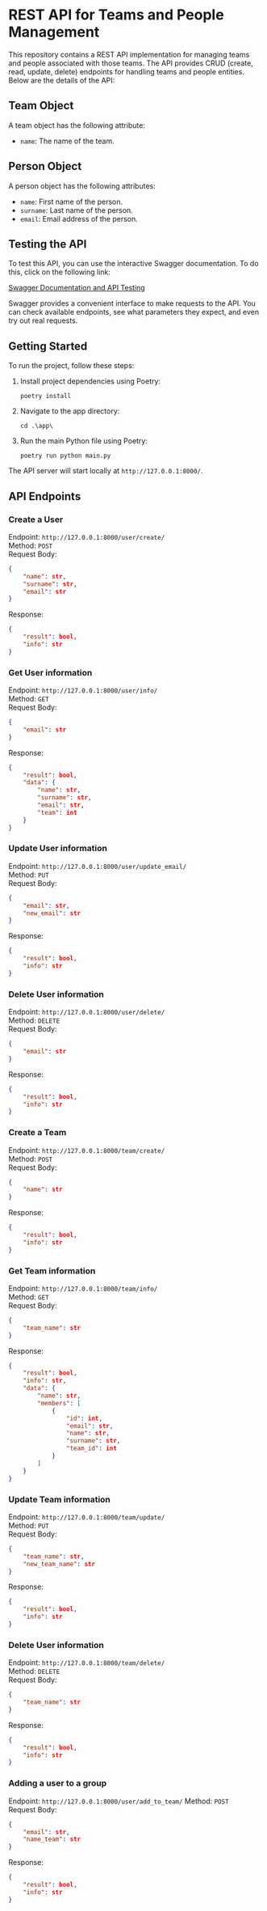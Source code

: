 # REST API for Teams and People Management

This repository contains a REST API implementation for managing teams and people associated with those teams. The API provides CRUD (create, read, update, delete) endpoints for handling teams and people entities. Below are the details of the API:

## Team Object
A team object has the following attribute:
- `name`: The name of the team.

## Person Object
A person object has the following attributes:
- `name`: First name of the person.
- `surname`: Last name of the person.
- `email`: Email address of the person.

## Testing the API

To test this API, you can use the interactive Swagger documentation. To do this, click on the following link:

[Swagger Documentation and API Testing](http://127.0.0.1:8000/docs#/)

Swagger provides a convenient interface to make requests to the API. You can check available endpoints, see what parameters they expect, and even try out real requests.

## Getting Started
To run the project, follow these steps:

1. Install project dependencies using Poetry:
   ```
   poetry install
   ```

2. Navigate to the app directory:
   ```
   cd .\app\
   ```

3. Run the main Python file using Poetry:
   ```
   poetry run python main.py
   ```

The API server will start locally at `http://127.0.0.1:8000/`.

## API Endpoints

### Create a User
Endpoint: `http://127.0.0.1:8000/user/create/`  
Method: `POST`  
Request Body:
```json
{
    "name": str,
    "surname": str,
    "email": str
}
```

Response:
```json
{
    "result": bool,
    "info": str
}
```

### Get User information
Endpoint: `http://127.0.0.1:8000/user/info/`  
Method: `GET`  
Request Body:
```json
{
    "email": str
}
```

Response:
```json
{
    "result": bool,
    "data": {
        "name": str,
        "surname": str,
        "email": str,
        "team": int
    }
}
```

### Update User information
Endpoint: `http://127.0.0.1:8000/user/update_email/`  
Method: `PUT`  
Request Body:
```json
{
    "email": str,
    "new_email": str
}
```

Response:
```json
{
    "result": bool,
    "info": str
}
```

### Delete User information
Endpoint: `http://127.0.0.1:8000/user/delete/`  
Method: `DELETE`  
Request Body:
```json
{
    "email": str
}
```

Response:
```json
{
    "result": bool,
    "info": str
}
```

### Create a Team
Endpoint: `http://127.0.0.1:8000/team/create/`  
Method: `POST`  
Request Body:
```json
{
    "name": str
}
```

Response:
```json
{
    "result": bool,
    "info": str
}
```


### Get Team information
Endpoint: `http://127.0.0.1:8000/team/info/`  
Method: `GET`  
Request Body:
```json
{
    "team_name": str
}
```

Response:
```json
{
    "result": bool,
    "info": str,
    "data": {
        "name": str,
        "members": [
            {
                "id": int,
                "email": str,
                "name": str,
                "surname": str,
                "team_id": int
            }
        ]
    }
}
```


### Update Team information
Endpoint: `http://127.0.0.1:8000/team/update/`  
Method: `PUT`  
Request Body:
```json
{
    "team_name": str,
    "new_team_name": str
}
```

Response:
```json
{
    "result": bool,
    "info": str
}
```

### Delete User information
Endpoint: `http://127.0.0.1:8000/team/delete/`  
Method: `DELETE`  
Request Body:
```json
{
    "team_name": str
}
```

Response:
```json
{
    "result": bool,
    "info": str
}
```

### Adding a user to a group
Endpoint: `http://127.0.0.1:8000/user/add_to_team/` 
Method: `POST`  
Request Body:
```json
{
    "email": str,
    "name_team": str
}
```

Response:
```json
{
    "result": bool,
    "info": str
}
```
